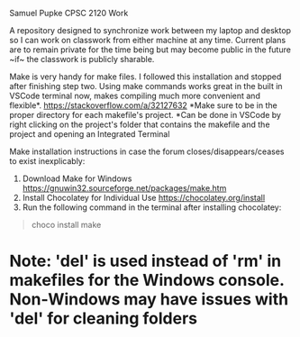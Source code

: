 Samuel Pupke
CPSC 2120 Work

A repository designed to synchronize work between my laptop and desktop so I can work on classwork from either machine at any time. 
Current plans are to remain private for the time being but may become public in the future ~if~ the classwork is publicly sharable.



Make is very handy for make files. I followed this installation and stopped after finishing step two. 
Using make commands works great in the built in VSCode terminal now, makes compiling much more convenient and flexible*.
https://stackoverflow.com/a/32127632
*Make sure to be in the proper directory for each makefile's project. 
*Can be done in VSCode by right clicking on the project's folder that contains the makefile and the project and opening an Integrated Terminal

Make installation instructions in case the forum closes/disappears/ceases to exist inexplicably:

1. Download Make for Windows
https://gnuwin32.sourceforge.net/packages/make.htm
2. Install Chocolatey for Individual Use
https://chocolatey.org/install
3. Run the following command in the terminal after installing chocolatey:
>choco install make 

# Note: 'del' is used instead of 'rm' in makefiles for the Windows console. Non-Windows may have issues with 'del' for cleaning folders